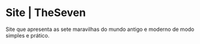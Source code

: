 # Site | TheSeven
Site que apresenta as sete maravilhas do mundo antigo e moderno de modo simples e prático.

